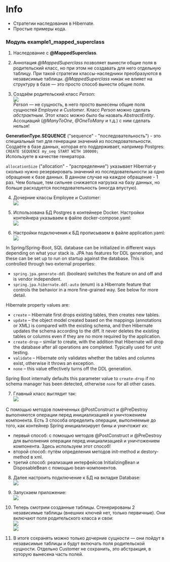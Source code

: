 # Info
- Стратегии наследования в Hibernate.
- Простые примеры кода.

### Модуль example1_mapped_superclass
1. Наследование с **@MappedSuperclass**.

2. Аннотация _@MappedSuperclass_ позволяет вынести общие поля в родительский класс, но при этом
не создавать для него отдельную таблицу. При такой стратегии классы-наследники преобразуются
в независимые таблицы. _@MappedSuperclass_ никак не влияет на структуру в базе — это просто способ
вынести общие поля.

3. Создаём родительский класс _Person_:  
![](https://github.com/aleksey-nsk/inheritance_in_hibernate/blob/master/screenshots/01_parent_class.png)     
_Person_ — не сущность, в него просто вынесены общие поля сущностей _Employee_ и _Customer_.
Класс _Person_ можно сделать _абстрактным_. Этот класс можно было бы назвать _AbstractEntity_.
Ассоциаций (_@ManyToOne_, _@OneToMany_ и т.д.) с ним сделать нельзя!

**GenerationType.SEQUENCE** ("sequence" - "последовательность") - это специальный тип для генерации
значений из последовательности. Создаёте в базе данных, которая его поддерживает, например Postgres:  
`CREATE SEQUENCE my_seq START WITH 100000;`  
Используете в качестве генератора.

`allocationSize` ("allocation" - "распределение") указывает Hibernat-у сколько нужно резервировать значений
из последовательности за одно обращение к базе данных. В данном случае на каждое обращение - 1 раз. Чем больше,
тем сильнее снижается нагрузка на базу данных, но больше расходуется последовательность (иногда впустую).

4. Дочерние классы Employee и Customer:  
![](https://github.com/aleksey-nsk/inheritance_in_hibernate/blob/master/screenshots/02_03_employee_and_customer.png)  

5. Использована БД Postgres в контейнере Docker. Настройки контейнера указываем в файле docker-compose.yaml:  
![](https://github.com/aleksey-nsk/inheritance_in_hibernate/blob/master/screenshots/04_docker_compose.png)  

6. Настройки подключения к БД прописываем в файле application.yaml:  
![](https://github.com/aleksey-nsk/inheritance_in_hibernate/blob/master/screenshots/05_application.png)  

In Spring/Spring-Boot, SQL database can be initialized in different ways depending on what your stack is.
JPA has features for DDL generation, and these can be set up to run on startup against the database.
This is controlled through two external properties:
- `spring.jpa.generate-ddl` (boolean) switches the feature on and off and is vendor independent.
- `spring.jpa.hibernate.ddl-auto` (enum) is a Hibernate feature that controls the behavior
in a more fine-grained way. See below for more detail.

Hibernate property values are:
- `create` – Hibernate first drops existing tables, then creates new tables.
- `update` – the object model created based on the mappings (annotations or XML) is compared with the existing schema,
and then Hibernate updates the schema according to the diff. It never deletes the existing tables or columns
even if they are no more required by the application.
- `create-drop` – similar to create, with the addition that Hibernate will drop the database after all operations
are completed. Typically used for unit testing.
- `validate` – Hibernate only validates whether the tables and columns exist, otherwise it throws an exception.
- `none` – this value effectively turns off the DDL generation.

Spring Boot internally defaults this parameter value to `create-drop` if no schema manager has been detected,
otherwise `none` for all other cases.

7. Главный класс выглядит так:  
![](https://github.com/aleksey-nsk/inheritance_in_hibernate/blob/master/screenshots/06_main_class.png)  

С помощью методов помеченных @PostConstruct и @PreDestroy выполняются операции
перед инициализацией и уничтожением компонента. Есть 3 способа определить операции, выполняемые
до того, как контейнер Spring инициализирует бины и уничтожит их:
- первый способ: с помощью методов @PostConstruct и @PreDestroy для выполнения операции перед инициализацией
и уничтожением компонента. Здесь используем этот способ! 
- второй способ: путём определения методов init-method и destory-method в xml.
- третий способ: реализация интерфейсов InitializingBean и DisposableBean с помощью bean-компонентов.

8. Далее настроить подключение к БД на вкладке Database:  
![](https://github.com/aleksey-nsk/inheritance_in_hibernate/blob/master/screenshots/07_data_source.png)  

9. Запускаем приложение:  
![](https://github.com/aleksey-nsk/inheritance_in_hibernate/blob/master/screenshots/08_app_running.png)  

10. Теперь смотрим созданные таблицы. Сгенерированы 2 независимые таблицы (внешних ключей нет, только первичные).
Они включают поля родительского класса и свои:  
![](https://github.com/aleksey-nsk/inheritance_in_hibernate/blob/master/screenshots/09_tables_structure.png)  
![](https://github.com/aleksey-nsk/inheritance_in_hibernate/blob/master/screenshots/10_quick_documentation.png)  

11. В итоге сохранять можно только дочерние сущности — они пойдут в независимые таблицы
и будут включать поля родительской сущности. Отдельно Customer не сохранить, это абстракция, в которую
вынесена часть полей.
